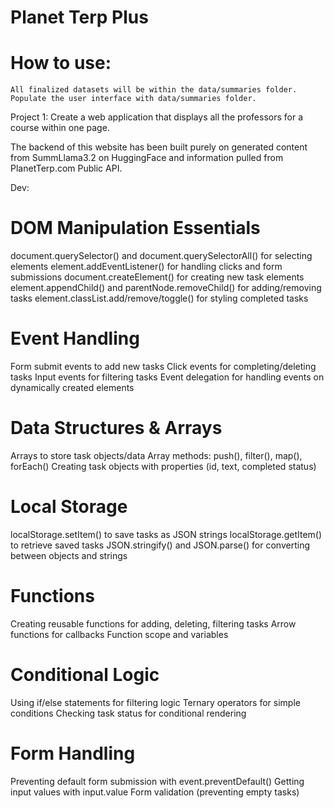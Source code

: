 # Planet Terp Plus

# How to use: 
    All finalized datasets will be within the data/summaries folder.
    Populate the user interface with data/summaries folder.
    
Project 1: Create a web application that displays all the professors for a course within one page.

The backend of this website has been built purely on generated content from SummLlama3.2 on HuggingFace and information pulled from PlanetTerp.com Public API.

Dev:
# DOM Manipulation Essentials

document.querySelector() and document.querySelectorAll() for selecting elements
element.addEventListener() for handling clicks and form submissions
document.createElement() for creating new task elements
element.appendChild() and parentNode.removeChild() for adding/removing tasks
element.classList.add/remove/toggle() for styling completed tasks

# Event Handling

Form submit events to add new tasks
Click events for completing/deleting tasks
Input events for filtering tasks
Event delegation for handling events on dynamically created elements

# Data Structures & Arrays

Arrays to store task objects/data
Array methods: push(), filter(), map(), forEach()
Creating task objects with properties (id, text, completed status)

# Local Storage

localStorage.setItem() to save tasks as JSON strings
localStorage.getItem() to retrieve saved tasks
JSON.stringify() and JSON.parse() for converting between objects and strings

# Functions

Creating reusable functions for adding, deleting, filtering tasks
Arrow functions for callbacks
Function scope and variables

# Conditional Logic

Using if/else statements for filtering logic
Ternary operators for simple conditions
Checking task status for conditional rendering

# Form Handling

Preventing default form submission with event.preventDefault()
Getting input values with input.value
Form validation (preventing empty tasks)